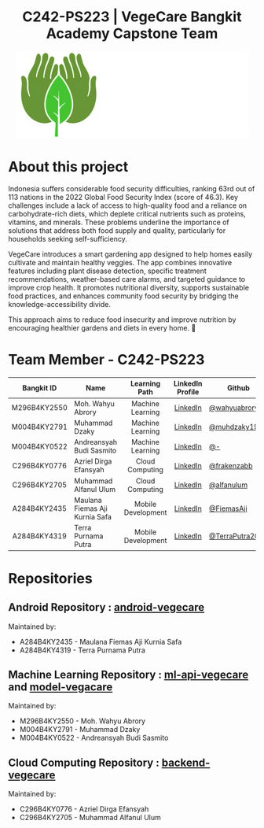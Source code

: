 <div align="center">
  <h1>C242-PS223 | VegeCare Bangkit Academy Capstone Team</h1>
  <img src="https://github.com/Bangkit-Capstone-2024-C242-PS223/.github/blob/ece1f999c7f1c36f0982bb255347d2692b634736/assets/logo.png" alt="Logo VegeCare">
</div>

# About this project
Indonesia suffers considerable food security difficulties, ranking 63rd out of 113 nations in the 2022 Global Food Security Index (score of 46.3). Key challenges include a lack of access to high-quality food and a reliance on carbohydrate-rich diets, which deplete critical nutrients such as proteins, vitamins, and minerals. These problems underline the importance of solutions that address both food supply and quality, particularly for households seeking self-sufficiency.

VegeCare introduces a smart gardening app designed to help homes easily cultivate and maintain healthy veggies. The app combines innovative features including plant disease detection, specific treatment recommendations, weather-based care alarms, and targeted guidance to improve crop health. It promotes nutritional diversity, supports sustainable food practices, and enhances community food security by bridging the knowledge-accessibility divide.

This approach aims to reduce food insecurity and improve nutrition by encouraging healthier gardens and diets in every home. 🌱

# Team Member - C242-PS223
<div align="center">
  
| Bangkit ID       |           Name            |   Learning Path    | LinkedIn Profile | Github | Status |
|:----------------:|---------------------------|:------------------:|:-----------------------------------------:|-------------------------------------------------------------------|:---------------------------------|
| M296B4KY2550     | Moh. Wahyu Abrory               | Machine Learning   | [LinkedIn](https://www.linkedin.com/in/wahyuabrory/) | [@wahyuabrory](https://github.com/wahyuabrory) | Active |
| M004B4KY2791     | Muhammad Dzaky                  | Machine Learning   | [LinkedIn](https://www.linkedin.com/in/) | [@muhdzaky19](https://github.com/muhdzaky19) | Active |
| M004B4KY0522     | Andreansyah Budi Sasmito        | Machine Learning   | [LinkedIn](https://www.linkedin.com/in//) | [@-](https://github.com/) | Active |
| C296B4KY0776     | Azriel Dirga Efansyah           | Cloud Computing    | [LinkedIn](https://www.linkedin.com/in/azriel-dirga-efansyah-288a12297/) | [@frakenzabb](https://github.com/frakenzabb) | Active |
| C296B4KY2705     | Muhammad Alfanul Ulum           | Cloud Computing    | [LinkedIn](https://id.linkedin.com/in/alfan-ulum-4b30b0275) | [@alfanulum](https://github.com/alfanulum) | Active |
| A284B4KY2435     | Maulana Fiemas Aji Kurnia Safa  | Mobile Development | [LinkedIn](https://www.linkedin.com/in/) | [@FiemasAji](https://github.com/FiemasAji) | Active |
| A284B4KY4319     | Terra Purnama Putra             | Mobile Development | [LinkedIn](https://www.linkedin.com/in/) | [@TerraPutra2002](https://github.com/TerraPutra2002) | Active |

</div>

# Repositories
## Android Repository : [android-vegecare](https://github.com/Bangkit-Capstone-2024-C242-PS223/android-vegecare)
Maintained by:
   - A284B4KY2435 - Maulana Fiemas Aji Kurnia Safa
   - A284B4KY4319 - Terra Purnama Putra
## Machine Learning Repository : [ml-api-vegecare](https://github.com/Bangkit-Capstone-2024-C242-PS223/ml-api-vegecare) and [model-vegacare](https://github.com/Bangkit-Capstone-2024-C242-PS223/model-vegecare)
Maintained by:
   - M296B4KY2550 - Moh. Wahyu Abrory
   - M004B4KY2791 - Muhammad Dzaky
   - M004B4KY0522 - Andreansyah Budi Sasmito
## Cloud Computing Repository : [backend-vegecare](https://github.com/Bangkit-Capstone-2024-C242-PS223/backend-vegecare)
Maintained by:
   - C296B4KY0776 - Azriel Dirga Efansyah
   - C296B4KY2705 - Muhammad Alfanul Ulum
